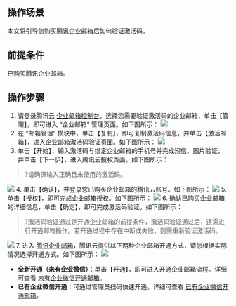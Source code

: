 ## 操作场景
本文将引导您购买腾讯企业邮箱后如何验证激活码。

## 前提条件
已购买腾讯企业邮箱。

## 操作步骤
1. 请登录腾讯云 [企业邮箱控制台](https://console.cloud.tencent.com/exmail)，选择您需要验证激活码的企业邮箱，单击【管理】，即可进入 “企业邮箱” 管理页面。如下图所示：
![](https://main.qcloudimg.com/raw/99fbadb60c36e66d98d66de8c94341db.png)
2. 在 “邮箱管理” 模块中，单击【复制】，即可复制激活码信息，并单击【激活邮箱】，进入企业邮箱激活码验证页面。如下图所示：
![](https://main.qcloudimg.com/raw/eb81dc73abd2fb0d569b68cd51269c2b.png)
3. 单击【开始】，输入激活码与绑定企业邮箱的手机号并完成短信、图片验证，并单击【下一步】，进入腾讯云授权页面。如下图所示：
>?请确保输入正确且未使用的激活码。
> 
![](https://main.qcloudimg.com/raw/8bd68c5c36e58dd9113e262606da391d.png)
4. 单击【确认】，并登录您已购买企业邮箱的腾讯云账号。如下图所示：
![](https://main.qcloudimg.com/raw/d66a9a7ca4314244865223a3c20693fe.png)
5. 单击【授权】，即可完成企业邮箱授权。如下图所示：
![](https://main.qcloudimg.com/raw/de926992b310c21dc7c4b29d39aafc5d.png)
6. 确认已购买企业邮箱的详细信息，单击【确定】，即可完成激活码验证。如下图所示：
>?激活码验证通过是开通企业邮箱的前提条件，激活码验证通过后，还需进行开通邮箱操作。若开通过程中存在中断或失败，则需重新验证激活码。
>
![](https://main.qcloudimg.com/raw/b7b7abd95be9164f588e7c9b268c2d38.png)
7. 进入 [腾讯企业邮箱](https://exmail.qq.com/qy_mng_logic/register?refer=index&version=vip)，腾讯云提供以下两种企业邮箱开通方式，请您根据实际情况选择开通方式。如下图所示：
![](https://main.qcloudimg.com/raw/741771fca9481aca964d05c408b6c877.png)
  - **全新开通（未有企业微信）**：单击【开通】，即可进入开通企业邮箱流程。详细可查看 [未有企业微信开通邮箱](https://cloud.tencent.com/document/product/613/46561)。
  - **已有企业微信开通**：可通过管理员扫码快速开通。详细可查看 [已有企业微信开通邮箱](https://cloud.tencent.com/document/product/613/46561)。



